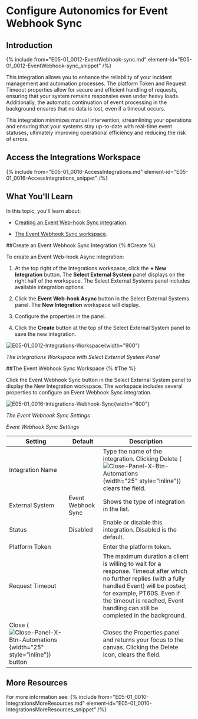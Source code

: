 # Configure Autonomics for Event Webhook Sync

## Introduction

{% include from="E05-01_0012-EventWebhook-sync.md" element-id="E05-01_0012-EventWebhook-sync_snippet" /%}

This integration allows you to enhance the reliability of your incident management and automation processes. The platform Token and Request Timeout properties allow for secure and efficient handling of requests, ensuring that your system remains responsive even under heavy loads. Additionally, the automatic continuation of event processing in the background ensures that no data is lost, even if a timeout occurs.

This integration minimizes manual intervention, streamlining your operations and ensuring that your systems stay up-to-date with real-time event statuses, ultimately improving operational efficiency and reducing the risk of errors.

## Access the Integrations Workspace

{% include from="E05-01_0016-AccessIntegrations.md" element-id="E05-01_0016-AccessIntegrations_snippet" /%}

## What You'll Learn

In this topic, you'll learn about:

* [Creating an Event Web-hook Sync integration](#Create).

* [The Event Webhook Sync workspace](#The).

##Create an Event Webhook Sync Integration {% #Create %}

To create an Event Web-hook Async integration:

1. At the top right of the Integrations workspace, click the **+ New Integration** button. The **Select External System** panel displays on the right half of the workspace. The Select External Systems panel includes available integration options.

2. Click the **Event Web-hook Async** button in the Select External Systems panel. The **New Integration** workspace will display.

3. Configure the properties in the panel.

4. Click the **Create** button at the top of the Select External System panel to save the new integration.

![E05-01_0012-Integrations-Workspace](E05-01_0012-Integrations-Workspace.png){width="900"}

*The Integrations Workspace with Select External System Panel*

##The Event Webhook Sync Workspace {% #The %}

Click the Event Webhook Sync button in the Select External System panel to display the New Integration workspace. The workspace includes several properties to configure an Event Webhook Sync integration.

![E05-01_0016-Integrations-Webhook-Sync](E05-01_0016-Integrations-Webhook-Sync.png){width="600"}

*The Event Webhook Sync Settings*

*Event Webhook Sync Settings*

|                                                    Setting                                                    |      Default       |                                                                                                                            Description                                                                                                                            |
|---------------------------------------------------------------------------------------------------------------|--------------------|-------------------------------------------------------------------------------------------------------------------------------------------------------------------------------------------------------------------------------------------------------------------|
| Integration Name                                                                                              |                    | Type the name of the integration. Clicking Delete (![Close-Panel-X-Btn-Automations](Close-Panel-X-Btn-Automations.png){width="25" style="inline"}) clears the field.                                                                                              |
| External System                                                                                               | Event Webhook Sync | Shows the type of integration in the list.                                                                                                                                                                                                                        |
| Status                                                                                                        | Disabled           | Enable or disable this integration. Disabled is the default.                                                                                                                                                                                                      |
| Platform Token                                                                                                |                    | Enter the platform token.                                                                                                                                                                                                                                         |
| Request Timeout                                                                                               |                    | The maximum duration a client is willing to wait for a response. Timeout after which no further replies (with a fully handled Event) will be posted; for example, PT60S. Even if the timeout is reached, Event handling can still be completed in the background. |
| Close (![Close-Panel-X-Btn-Automations](Close-Panel-X-Btn-Automations.png){width="25" style="inline"}) button |                    | Closes the Properties panel and returns your focus to the canvas. Clicking the Delete icon, clears the field.                                                                                                                                                     |

## More Resources

For more information see:
{% include from="E05-01_0010-IntegrationsMoreResources.md" element-id="E05-01_0010-IntegrationsMoreResources_snippet" /%}
